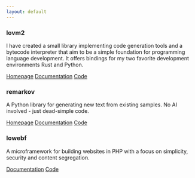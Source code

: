 ```yaml
---
layout: default
---
```


### lovm2

I have created a small library implementing code generation tools and a bytecode interpreter that aim to be a simple foundation for programming language development. It offers bindings for my two favorite development environments Rust and Python.

<div class="project-links">
    <span class="project-link"><a href="https://lausek.eu/lovm2/">Homepage</a></span>
    <span class="project-link"><a href="https://docs.rs/lovm2/latest/lovm2/">Documentation</a></span>
    <span class="project-link"><a href="https://github.com/lausek/lovm2">Code</a></span>
</div>

<div class="project-separator"></div>

### remarkov

A Python library for generating new text from existing samples.
No AI involved - just dead-simple code.

<div class="project-links">
    <span class="project-link"><a href="https://lausek.eu/remarkov">Homepage</a></span>
    <span class="project-link"><a href="https://lausek.eu/remarkov/docs/remarkov.html">Documentation</a></span>
    <span class="project-link"><a href="https://github.com/lausek/remarkov">Code</a></span>
</div>

<div class="project-separator"></div>

### lowebf

A microframework for building websites in PHP with a focus on simplicity, security and content segregation.

<div class="project-links">
    <span class="project-link"><a href="https://lausek.eu/lowebf/">Documentation</a></span>
    <span class="project-link"><a href="https://github.com/lausek/lowebf">Code</a></span>
</div>
